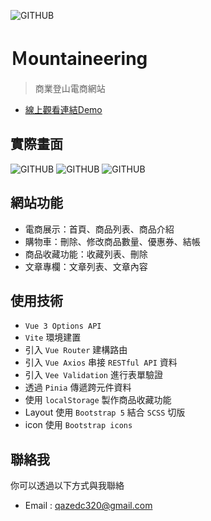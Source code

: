 ![GITHUB](https://github.com/hz233669/Mountaineering/blob/main/src/assets/pic/Mountainerring-01.png "圖片名稱")
# Ｍountaineering

> 商業登山電商網站
*  [線上觀看連結Demo](https://hz233669.github.io/Mountaineering/)

## 實際畫面

![GITHUB](https://github.com/hz233669/Mountaineering/blob/main/src/assets/pic/Mountainerring-04.png "圖片名稱")
![GITHUB](https://github.com/hz233669/Mountaineering/blob/main/src/assets/pic/Mountainerring-02.png "圖片名稱")
![GITHUB](https://github.com/hz233669/Mountaineering/blob/main/src/assets/pic/Mountainerring-03.png "圖片名稱")

## 網站功能

* 電商展示：首頁、商品列表、商品介紹
* 購物車：刪除、修改商品數量、優惠券、結帳
* 商品收藏功能：收藏列表、刪除
* 文章專欄：文章列表、文章內容

## 使用技術

* `Vue 3 Options API`
* `Vite` 環境建置
* 引入 `Vue Router` 建構路由
* 引入 `Vue Axios` 串接 `RESTful API` 資料
* 引入 `Vee Validation` 進行表單驗證
* 透過 `Pinia` 傳遞跨元件資料
* 使用 `localStorage` 製作商品收藏功能
* Layout 使用 `Bootstrap 5` 結合 `SCSS` 切版
* icon 使用 `Bootstrap icons`

## 聯絡我

你可以透過以下方式與我聯絡
* Email : qazedc320@gmail.com